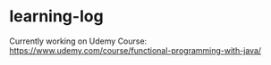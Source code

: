 # learning-log
Currently working on Udemy Course: https://www.udemy.com/course/functional-programming-with-java/